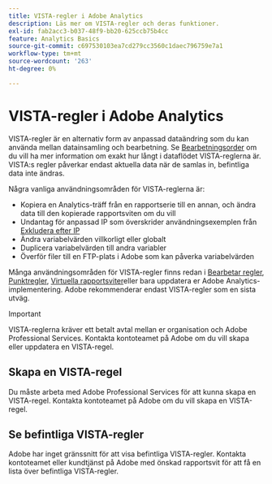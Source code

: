 ```yaml
---
title: VISTA-regler i Adobe Analytics
description: Läs mer om VISTA-regler och deras funktioner.
exl-id: fab2acc3-b037-48f9-bb20-625ccb75b4cc
feature: Analytics Basics
source-git-commit: c697530103ea7cd279cc3560c1daec796759e7a1
workflow-type: tm+mt
source-wordcount: '263'
ht-degree: 0%

---
```


# VISTA-regler i Adobe Analytics

VISTA-regler är en alternativ form av anpassad dataändring som du kan använda mellan datainsamling och bearbetning. Se [Bearbetningsorder](processing-order.md) om du vill ha mer information om exakt hur långt i dataflödet VISTA-reglerna är. VISTA:s regler påverkar endast aktuella data när de samlas in, befintliga data inte ändras.

Några vanliga användningsområden för VISTA-reglerna är:

* Kopiera en Analytics-träff från en rapportserie till en annan, och ändra data till den kopierade rapportsviten om du vill
* Undantag för anpassad IP som överskrider användningsexemplen från [Exkludera efter IP](/help/admin/admin/exclude-ip.md)
* Ändra variabelvärden villkorligt eller globalt
* Duplicera variabelvärden till andra variabler
* Överför filer till en FTP-plats i Adobe som kan påverka variabelvärden

Många användningsområden för VISTA-regler finns redan i [Bearbetar regler](/help/admin/admin/c-manage-report-suites/c-edit-report-suites/general/c-processing-rules/processing-rules.md), [Punktregler](/help/admin/admin/c-manage-report-suites/c-edit-report-suites/general/bot-removal/bot-rules.md), [Virtuella rapportsviter](/help/components/vrs/vrs-about.md)eller bara uppdatera er Adobe Analytics-implementering. Adobe rekommenderar endast VISTA-regler som en sista utväg.

>[!IMPORTANT]
>
>VISTA-reglerna kräver ett betalt avtal mellan er organisation och Adobe Professional Services. Kontakta kontoteamet på Adobe om du vill skapa eller uppdatera en VISTA-regel.

## Skapa en VISTA-regel

Du måste arbeta med Adobe Professional Services för att kunna skapa en VISTA-regel. Kontakta kontoteamet på Adobe om du vill skapa en VISTA-regel.

## Se befintliga VISTA-regler

Adobe har inget gränssnitt för att visa befintliga VISTA-regler. Kontakta kontoteamet eller kundtjänst på Adobe med önskad rapportsvit för att få en lista över befintliga VISTA-regler.
